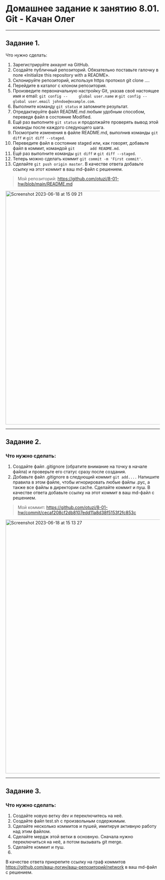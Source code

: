 # Домашнее задание к занятию 8.01. Git - Качан Олег
---
## Задание 1.

Что нужно сделать:

1. Зарегистрируйте аккаунт на GitHub.
2. Создайте публичный репозиторий. Обязательно поставьте галочку в поле «Initialize this repository with a README».
3. Склонируйте репозиторий, используя https протокол git clone ....
4. Перейдите в каталог с клоном репозитория.
5. Произведите первоначальную настройку Git, указав своё настоящее имя и email: `git config --     global user.name` и `git config --global user.email johndoe@example.com`.
6. Выполните команду `git status` и запомните результат.
7. Отредактируйте файл README.md любым удобным способом, переведя файл в состояние Modified.
8. Ещё раз выполните `git status` и продолжайте проверять вывод этой команды после каждого         следующего шага.
9. Посмотрите изменения в файле README.md, выполнив команды `git diff` и `git diff --staged`.
10. Переведите файл в состояние staged или, как говорят, добавьте файл в коммит, командой `git       add README.md`.
11. Ещё раз выполните команды `git diff` и `git diff --staged`.
12. Теперь можно сделать коммит `git commit -m 'First commit'`.
13. Сделайте `git push origin master`.
В качестве ответа добавьте ссылку на этот коммит в ваш md-файл с решением.

>Мой репозиторий:
<https://github.com/otuzi/8-01-hw/blob/main/README.md> 

<img width="760" alt="Screenshot 2023-06-18 at 15 09 21" src="https://github.com/otuzi/8-01-hw/assets/61628386/aea0b051-5ad4-4a98-b417-c253fd63c9ad">

---
## Задание 2.

### Что нужно сделать:

1. Создайте файл .gitignore (обратите внимание на точку в начале файла) и проверьте его статус сразу после создания.
2. Добавьте файл .gitignore в следующий коммит `git add....`
Напишите правила в этом файле, чтобы игнорировать любые файлы .pyc, а также все файлы в директории cache.
Сделайте коммит и пуш.
В качестве ответа добавьте ссылку на этот коммит в ваш md-файл с решением.

>Мой коммит:
<https://github.com/otuzi/8-01-hw/commit/cecaf208cf2db8107edd11a8d38f5153f2fc853c>
<img width="826" alt="Screenshot 2023-06-18 at 15 13 27" src="https://github.com/otuzi/8-01-hw/assets/61628386/e3266627-4e25-4401-99e1-a6ac4e93e618">


---
## Задание 3.

### Что нужно сделать:

1. Создайте новую ветку dev и переключитесь на неё.
2. Создайте файл test.sh с произвольным содержимым.
3. Сделайте несколько коммитов и пушей, имитируя активную работу над этим файлом.
4. Сделайте мердж этой ветки в основную. Сначала нужно переключиться на неё, а потом вызывать git merge.
5. Сделайте коммит и пуш.
6. 
В качестве ответа прикрепите ссылку на граф коммитов https://github.com/ваш-логин/ваш-репозиторий/network в ваш md-файл с решением.
